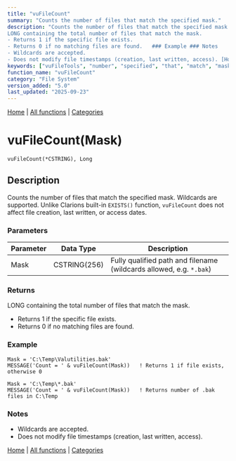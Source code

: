```yaml
---
title: "vuFileCount"
summary: "Counts the number of files that match the specified mask."
description: "Counts the number of files that match the specified mask. Wildcards are supported. Unlike Clarions built-in `EXISTS()` function, `vuFileCount` does not affect file creation, last written, or access dates. ### Parameters ### Returns
LONG containing the total number of files that match the mask.  
- Returns 1 if the specific file exists.  
- Returns 0 if no matching files are found.   ### Example ### Notes
- Wildcards are accepted.  
- Does not modify file timestamps (creation, last written, access). [Home](../index.md) | [All functions](index.md) | [Categories](../categories/index.md)"
keywords: ["vuFileTools", "number", "specified", "that", "match", "mask", "vufilecount", "system", "Clarion", "counts", "Windows", "files"]
function_name: "vuFileCount"
category: "File System"
version_added: "5.0"
last_updated: "2025-09-23"
---
```


[Home](../index.md) | [All functions](index.md) | [Categories](../categories/index.md)

# vuFileCount(Mask)

```Prototype
vuFileCount(*CSTRING), Long
```


## Description
Counts the number of files that match the specified mask. Wildcards are supported. Unlike Clarions built-in `EXISTS()` function, `vuFileCount` does not affect file creation, last written, or access dates.

### Parameters

| Parameter | Data Type    | Description                                                      |
|-----------|--------------|------------------------------------------------------------------|
| Mask      | CSTRING(256) | Fully qualified path and filename (wildcards allowed, e.g. `*.bak`) |

### Returns
LONG containing the total number of files that match the mask.  
- Returns 1 if the specific file exists.  
- Returns 0 if no matching files are found.  

### Example

```Clarion
Mask = 'C:\Temp\Valutilities.bak'
MESSAGE('Count = ' & vuFileCount(Mask))   ! Returns 1 if file exists, otherwise 0

Mask = 'C:\Temp\*.bak'
MESSAGE('Count = ' & vuFileCount(Mask))   ! Returns number of .bak files in C:\Temp
```

### Notes
- Wildcards are accepted.  
- Does not modify file timestamps (creation, last written, access).

[Home](../index.md) | [All functions](index.md) | [Categories](../categories/index.md)
